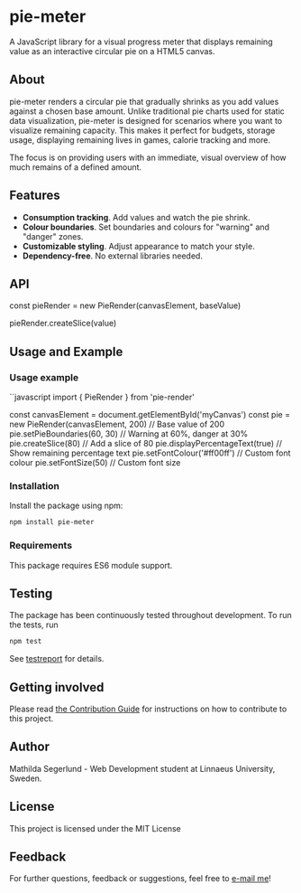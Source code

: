 # pie-meter
A JavaScript library for a visual progress meter that displays remaining value as an interactive circular pie on a HTML5 canvas.

## About
pie-meter renders a circular pie that gradually shrinks as you add values against a chosen base amount. Unlike traditional pie charts used for static data visualization, pie-meter is designed for scenarios where you want to visualize remaining capacity. This makes it perfect for budgets, storage usage, displaying remaining lives in games, calorie tracking and more.

The focus is on providing users with an immediate, visual overview of how much remains of a defined amount.

## Features
- **Consumption tracking**. Add values and watch the pie shrink.
- **Colour boundaries**. Set boundaries and colours for "warning" and "danger" zones.
- **Customizable styling**. Adjust appearance to match your style.
- **Dependency-free**. No external libraries needed.

## API
const pieRender = new PieRender(canvasElement, baseValue)

pieRender.createSlice(value)


## Usage and Example
### Usage example
``javascript
import { PieRender } from 'pie-render'

const canvasElement = document.getElementById('myCanvas')
const pie = new PieRender(canvasElement, 200) // Base value of 200
pie.setPieBoundaries(60, 30) // Warning at 60%, danger at 30%
pie.createSlice(80) // Add a slice of 80 
pie.displayPercentageText(true) // Show remaining percentage text
pie.setFontColour('#ff00ff') // Custom font colour
pie.setFontSize(50) // Custom font size


### Installation
Install the package using npm:
```bash
npm install pie-meter
```

### Requirements
This package requires ES6 module support.

## Testing
The package has been continuously tested throughout development. 
To run the tests, run
```bash
npm test
```

See [testreport](docs/testrapport.md) for details.

## Getting involved
Please read [the Contribution Guide](docs/CONTRIBUTING.md) for instructions on how to contribute to this project.

## Author
Mathilda Segerlund - Web Development student at Linnaeus University, Sweden.

## License
This project is licensed under the MIT License

## Feedback
For further questions, feedback or suggestions, feel free to [e-mail me](mailto:ms228qs@student.lnu.se)!
